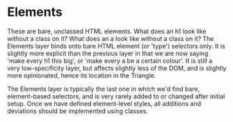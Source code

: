 # Elements

These are bare, unclassed HTML elements. What does an h1 look like without a class on it? What does an a look like without a class on it? The Elements layer binds onto bare HTML element (or 'type') selectors only. It is slightly more explicit than the previous layer in that we are now saying 'make every h1 this big', or 'make every a be a certain colour'. It is still a very low-specificity layer, but affects slightly less of the DOM, and is slightly more opinionated, hence its location in the Triangle.

The Elements layer is typically the last one in which we'd find bare, element-based selectors, and is very rarely added to or changed after initial setup. Once we have defined element-level styles, all additions and deviations should be implemented using classes.
